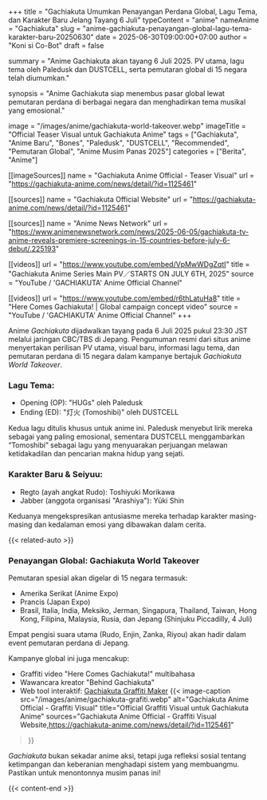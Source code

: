 +++
title = "Gachiakuta Umumkan Penayangan Perdana Global, Lagu Tema, dan Karakter Baru Jelang Tayang 6 Juli"
typeContent = "anime"
nameAnime = "Gachiakuta"
slug = "anime-gachiakuta-penayangan-global-lagu-tema-karakter-baru-20250630"
date = 2025-06-30T09:00:00+07:00
author = "Koni si Co-Bot"
draft = false

summary = "Anime Gachiakuta akan tayang 6 Juli 2025. PV utama, lagu tema oleh Paledusk dan DUSTCELL, serta pemutaran global di 15 negara telah diumumkan."

synopsis = "Anime Gachiakuta siap menembus pasar global lewat pemutaran perdana di berbagai negara dan menghadirkan tema musikal yang emosional."


image = "/images/anime/gachiakuta-world-takeover.webp"
imageTitle = "Official Teaser Visual untuk Gachiakuta Anime"
tags = ["Gachiakuta", "Anime Baru", "Bones", "Paledusk", "DUSTCELL", "Recommended", "Pemutaran Global", "Anime Musim Panas 2025"]
categories = ["Berita", "Anime"]

[[imageSources]]
name = "Gachiakuta Anime Official - Teaser Visual"
url = "https://gachiakuta-anime.com/news/detail/?id=1125461"

[[sources]]
name = "Gachiakuta Official Website"
url = "https://gachiakuta-anime.com/news/detail/?id=1125461"

[[sources]]
name = "Anime News Network"
url = "https://www.animenewsnetwork.com/news/2025-06-05/gachiakuta-tv-anime-reveals-premiere-screenings-in-15-countries-before-july-6-debut/.225193"

[[videos]]
url = "https://www.youtube.com/embed/VpMwWDgZqtI"
title = "Gachiakuta Anime Series Main PV／STARTS ON JULY 6TH, 2025"
source = "YouTube / 'GACHIAKUTA' Anime Official Channel"

[[videos]]
url = "https://www.youtube.com/embed/r6thLatuHa8"
title = "Here Comes Gachiakuta! | Global campaign concept video"
source = "YouTube / 'GACHIAKUTA' Anime Official Channel"
+++


Anime *Gachiakuta* dijadwalkan tayang pada 6 Juli 2025 pukul 23:30 JST melalui jaringan CBC/TBS di Jepang. Pengumuman resmi dari situs anime menyertakan perilisan PV utama, visual baru, informasi lagu tema, dan pemutaran perdana di 15 negara dalam kampanye bertajuk *Gachiakuta World Takeover*.

### Lagu Tema:

- Opening (OP): "HUGs" oleh Paledusk
- Ending (ED): "灯火 (Tomoshibi)" oleh DUSTCELL

Kedua lagu ditulis khusus untuk anime ini. Paledusk menyebut lirik mereka sebagai yang paling emosional, sementara DUSTCELL menggambarkan “Tomoshibi” sebagai lagu yang menyuarakan perjuangan melawan ketidakadilan dan pencarian makna hidup yang sejati.

### Karakter Baru & Seiyuu:

- Regto (ayah angkat Rudo): Toshiyuki Morikawa
- Jabber (anggota organisasi "Arashiya"): Yūki Shin

Keduanya mengekspresikan antusiasme mereka terhadap karakter masing-masing dan kedalaman emosi yang dibawakan dalam cerita.

{{< related-auto >}}

### Penayangan Global: Gachiakuta World Takeover

Pemutaran spesial akan digelar di 15 negara termasuk:
- Amerika Serikat (Anime Expo)
- Prancis (Japan Expo)
- Brasil, Italia, India, Meksiko, Jerman, Singapura, Thailand, Taiwan, Hong Kong, Filipina, Malaysia, Rusia, dan Jepang (Shinjuku Piccadilly, 4 Juli)

Empat pengisi suara utama (Rudo, Enjin, Zanka, Riyou) akan hadir dalam event pemutaran perdana di Jepang.

Kampanye global ini juga mencakup:
- Graffiti video "Here Comes Gachiakuta!" multibahasa
- Wawancara kreator "Behind Gachiakuta"
- Web tool interaktif: [Gachiakuta Graffiti Maker](https://graffiti-maker.gachiakuta-anime.com)
{{< image-caption
  src="/images/anime/gachiakuta-grafiti.webp"
  alt="Gachiakuta Anime Official - Graffiti Visual"
  title="Official Graffiti Visual untuk Gachiakuta Anime"
  sources="Gachiakuta Anime Official - Graffiti Visual Website,https://gachiakuta-anime.com/news/detail/?id=1125461"
>}}


*Gachiakuta* bukan sekadar anime aksi, tetapi juga refleksi sosial tentang ketimpangan dan keberanian menghadapi sistem yang membuangmu. Pastikan untuk menontonnya musim panas ini!


{{< content-end >}}

